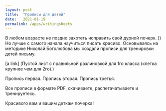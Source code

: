 ```yaml
---
layout: post
title:  "Прописи для детей"
date:   2021-01-19
permalink: /apps/writingsheets
---
```


В любом возрасте не поздно захотеть исправить свой дурной почерк. ))
Но лучше с самого начала научиться писать красиво.
Основываясь на методике Николай Боголюбова мы создали прописи для тренировки детей письму. 

[a link] (Пустой лист с правильной разлиновкой для 1го класса (клетка крупнее чем для 2го).)

Пропись первая.
Пропись вторая.
Пропись третья.

Все прописи в формате PDF, скачиваете, распетачатываете и тренируетесь.

Красивого вам и вашим деткам почерка!

